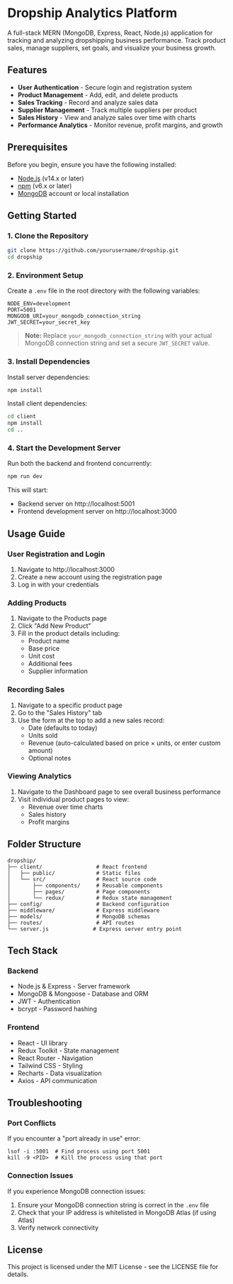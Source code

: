 # Dropship Analytics Platform

A full-stack MERN (MongoDB, Express, React, Node.js) application for tracking and analyzing dropshipping business performance. Track product sales, manage suppliers, set goals, and visualize your business growth.

## Features

- **User Authentication** - Secure login and registration system
- **Product Management** - Add, edit, and delete products
- **Sales Tracking** - Record and analyze sales data
- **Supplier Management** - Track multiple suppliers per product
- **Sales History** - View and analyze sales over time with charts
- **Performance Analytics** - Monitor revenue, profit margins, and growth

## Prerequisites

Before you begin, ensure you have the following installed:
- [Node.js](https://nodejs.org/) (v14.x or later)
- [npm](https://www.npmjs.com/) (v6.x or later)
- [MongoDB](https://www.mongodb.com/) account or local installation

## Getting Started

### 1. Clone the Repository

```bash
git clone https://github.com/yourusername/dropship.git
cd dropship
```

### 2. Environment Setup

Create a `.env` file in the root directory with the following variables:

```
NODE_ENV=development
PORT=5001
MONGODB_URI=your_mongodb_connection_string
JWT_SECRET=your_secret_key
```

> **Note:** Replace `your_mongodb_connection_string` with your actual MongoDB connection string and set a secure `JWT_SECRET` value.

### 3. Install Dependencies

Install server dependencies:
```bash
npm install
```

Install client dependencies:
```bash
cd client
npm install
cd ..
```

### 4. Start the Development Server

Run both the backend and frontend concurrently:
```bash
npm run dev
```

This will start:
- Backend server on http://localhost:5001
- Frontend development server on http://localhost:3000

## Usage Guide

### User Registration and Login

1. Navigate to http://localhost:3000
2. Create a new account using the registration page
3. Log in with your credentials

### Adding Products

1. Navigate to the Products page
2. Click "Add New Product"
3. Fill in the product details including:
   - Product name
   - Base price
   - Unit cost
   - Additional fees
   - Supplier information

### Recording Sales

1. Navigate to a specific product page
2. Go to the "Sales History" tab
3. Use the form at the top to add a new sales record:
   - Date (defaults to today)
   - Units sold
   - Revenue (auto-calculated based on price × units, or enter custom amount)
   - Optional notes

### Viewing Analytics

1. Navigate to the Dashboard page to see overall business performance
2. Visit individual product pages to view:
   - Revenue over time charts
   - Sales history
   - Profit margins

## Folder Structure

```
dropship/
├── client/                 # React frontend
│   ├── public/             # Static files
│   └── src/                # React source code
│       ├── components/     # Reusable components
│       ├── pages/          # Page components
│       └── redux/          # Redux state management
├── config/                 # Backend configuration
├── middleware/             # Express middleware
├── models/                 # MongoDB schemas
├── routes/                 # API routes
└── server.js              # Express server entry point
```

## Tech Stack

### Backend
- Node.js & Express - Server framework
- MongoDB & Mongoose - Database and ORM
- JWT - Authentication
- bcrypt - Password hashing

### Frontend
- React - UI library
- Redux Toolkit - State management
- React Router - Navigation
- Tailwind CSS - Styling
- Recharts - Data visualization
- Axios - API communication

## Troubleshooting

### Port Conflicts
If you encounter a "port already in use" error:

```
lsof -i :5001  # Find process using port 5001
kill -9 <PID>  # Kill the process using that port
```

### Connection Issues
If you experience MongoDB connection issues:
1. Ensure your MongoDB connection string is correct in the `.env` file
2. Check that your IP address is whitelisted in MongoDB Atlas (if using Atlas)
3. Verify network connectivity

## License

This project is licensed under the MIT License - see the LICENSE file for details. 
